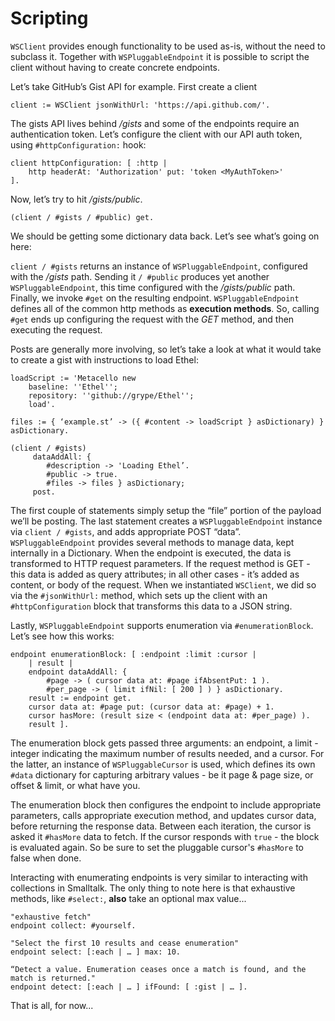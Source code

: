 # Scripting

`WSClient` provides enough functionality to be used as-is, without the need to subclass it. Together with `WSPluggableEndpoint` it is possible to script the client without having to create concrete endpoints.

Let’s take GitHub’s Gist API for example. First create a client

```smalltalk
client := WSClient jsonWithUrl: 'https://api.github.com/'.
```

The gists API lives behind */gists* and some of the endpoints require an authentication token. Let’s configure the client with our API auth token, using `#httpConfiguration:` hook:

```smalltalk
client httpConfiguration: [ :http |
    http headerAt: 'Authorization' put: 'token <MyAuthToken>'
].
```

Now, let’s try to hit */gists/public*.

```smalltalk
(client / #gists / #public) get.
```

We should be getting some dictionary data back. Let’s see what’s going on here:

`client / #gists` returns an instance of `WSPluggableEndpoint`, configured with the */gists* path. Sending it `/ #public` produces yet another `WSPluggableEndpoint`, this time configured with the */gists/public* path. Finally, we invoke `#get` on the resulting endpoint. `WSPluggableEndpoint` defines all of the common http methods as **execution methods**. So, calling `#get` ends up configuring the request with the *GET* method, and then executing the request.

Posts are generally more involving, so let’s take a look at what it would take to create a gist with instructions to load Ethel:

```smalltalk
loadScript := 'Metacello new
    baseline: ''Ethel''; 
    repository: ''github://grype/Ethel''; 
    load'.

files := { ‘example.st’ -> ({ #content -> loadScript } asDictionary) } asDictionary.
     
(client / #gists) 
     dataAddAll: {
        #description -> 'Loading Ethel’.
        #public -> true.
        #files -> files } asDictionary;
     post.
```

The first couple of statements simply setup the “file” portion of the payload we’ll be posting. The last statement creates a `WSPluggableEndpoint` instance via `client / #gists`, and adds appropriate POST “data”. `WSPluggableEndpoint` provides several methods to manage data, kept internally in a Dictionary. When the endpoint is executed, the data is transformed to HTTP request parameters. If the request method is GET - this data is added as query attributes; in all other cases - it’s added as content, or body of the request. When we instantiated `WSClient`, we did so via the `#jsonWithUrl:` method, which sets up the client with an `#httpConfiguration` block that transforms this data to a JSON string.

Lastly, `WSPluggableEndpoint` supports enumeration via `#enumerationBlock`. Let’s see how this works:

```smalltalk
endpoint enumerationBlock: [ :endpoint :limit :cursor |
    | result |
    endpoint dataAddAll: {
        #page -> ( cursor data at: #page ifAbsentPut: 1 ).
        #per_page -> ( limit ifNil: [ 200 ] ) } asDictionary.
    result := endpoint get.
    cursor data at: #page put: (cursor data at: #page) + 1.
    cursor hasMore: (result size < (endpoint data at: #per_page) ).
    result ].
```

The enumeration block gets passed three arguments: an endpoint, a limit - integer indicating the maximum number of results needed, and a cursor. For the latter, an instance of `WSPluggableCursor` is used, which defines its own `#data` dictionary for capturing arbitrary values - be it page & page size, or offset & limit, or what have you.

The enumeration block then configures the endpoint to include appropriate parameters, calls appropriate execution method, and updates cursor data, before returning the response data. Between each iteration, the cursor is asked it `#hasMore` data to fetch. If the cursor responds with `true` - the block is evaluated again. So be sure to set the pluggable cursor's `#hasMore` to false when done.

Interacting with enumerating endpoints is very similar to interacting with collections in Smalltalk. The only thing to note here is that exhaustive methods, like `#select:`, **also** take an optional max value...

```smalltalk
"exhaustive fetch"
endpoint collect: #yourself.

"Select the first 10 results and cease enumeration"
endpoint select: [:each | … ] max: 10.

“Detect a value. Enumeration ceases once a match is found, and the match is returned."
endpoint detect: [:each | … ] ifFound: [ :gist | … ].
```

That is all, for now...
